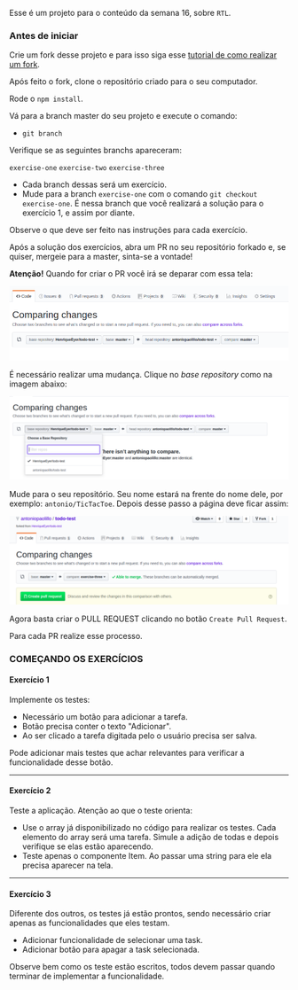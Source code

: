 Esse é um projeto para o conteúdo da semana 16, sobre `RTL`.

### Antes de iniciar

Crie um fork desse projeto e para isso siga esse [tutorial de como realizar um fork](https://guides.github.com/activities/forking/).

Após feito o fork, clone o repositório criado para o seu computador.

Rode o `npm install`.

Vá para a branch master do seu projeto e execute o comando:
- `git branch` 

Verifique se as seguintes branchs apareceram:

  `exercise-one`
  `exercise-two`
  `exercise-three`

- Cada branch dessas será um exercício.
- Mude para a branch `exercise-one` com o comando `git checkout exercise-one`. É nessa branch que você realizará a solução para o exercício 1, e assim por diante.

Observe o que deve ser feito nas instruções para cada exercício.

Após a solução dos exercícios, abra um PR no seu repositório forkado e, se quiser, mergeie para a master, sinta-se a vontade!

**Atenção!** Quando for criar o PR você irá se deparar com essa tela:

![PR do exercício](images/example-pr.png)

É necessário realizar uma mudança. Clique no *base repository* como na imagem abaixo:

![Mudando a base do repositório](images/change-base.png)

Mude para o seu repositório. Seu nome estará na frente do nome dele, por exemplo: `antonio/TicTacToe`. Depois desse passo a página deve ficar assim:

![Após mudança](images/after-change.png)

Agora basta criar o PULL REQUEST clicando no botão `Create Pull Request`.

Para cada PR realize esse processo.

### COMEÇANDO OS EXERCÍCIOS

#### Exercício 1

Implemente os testes:
- Necessário um botão para adicionar a tarefa.
- Botão precisa conter o texto "Adicionar".
- Ao ser clicado a tarefa digitada pelo o usuário precisa ser salva.

Pode adicionar mais testes que achar relevantes para verificar a funcionalidade desse botão.

---

#### Exercício 2

Teste a aplicação. Atenção ao que o teste orienta:

- Use o array já disponibilizado no código para realizar os testes. Cada elemento do array será uma tarefa. Simule a adição de todas e depois verifique se elas estão aparecendo.
- Teste apenas o componente Item. Ao passar uma string para ele ela precisa aparecer na tela.
---

#### Exercício 3 

Diferente dos outros, os testes já estão prontos, sendo necessário criar apenas as funcionalidades que eles testam.

- Adicionar funcionalidade de selecionar uma task.
- Adicionar botão para apagar a task selecionada.

Observe bem como os teste estão escritos, todos devem passar quando terminar de implementar a funcionalidade.
